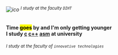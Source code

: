 ###### ![ico](https://psv4.userapi.com/c520036/u354403795/docs/d51/f73ee98f8999/study.png?extra=xkwXJhp3_7Nj3bQ6vqNqwfilKEwxX-HB-vC7AgYZrdwHxapmY-qcHrViJG6e1sVOapmytJYq8604FsA97Q7aV2WHhxnsR-VE0sgR3oLHLBS3ZgPd6pccVTw5hNbSsK83sEm1YwWMwYZplPF2IJjitOZE) <sup>I study at the faculty ` DIHT `</sup>
#### Time <mark>goes</mark> by and I'm only getting younger</br>I study [c]()  [c++]()  [asm]()  at university
###### <sub>I study at the faculty of `innovative technologies`<sub>
